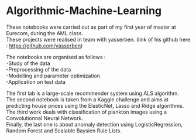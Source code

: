 # Algorithmic-Machine-Learning
These notebooks were carried out as part of my first year of master at Eurecom, during the AML class.  
These projects were realised in team with yasserben. (link of his github here : https://github.com/yasserben)  

The notebooks are organised as follows :  
-Study of the data  
-Preprocessing of the data   
-Modelling and parameter optimization  
-Application on test data  

The first lab is a large-scale recommender system using ALS algorithm.  
The second notebook is taken from a Kaggle challenge and aims at predicting house prices using the ElasticNet, Lasso and Ridge algorithms.  
The third work deals with classification of plankton images using a Convolutionnal Neural Network.  
Finally, the last one is about anomaly detection using LogisticRegression, Random Forest and Scalable Baysien Rule Lists.
